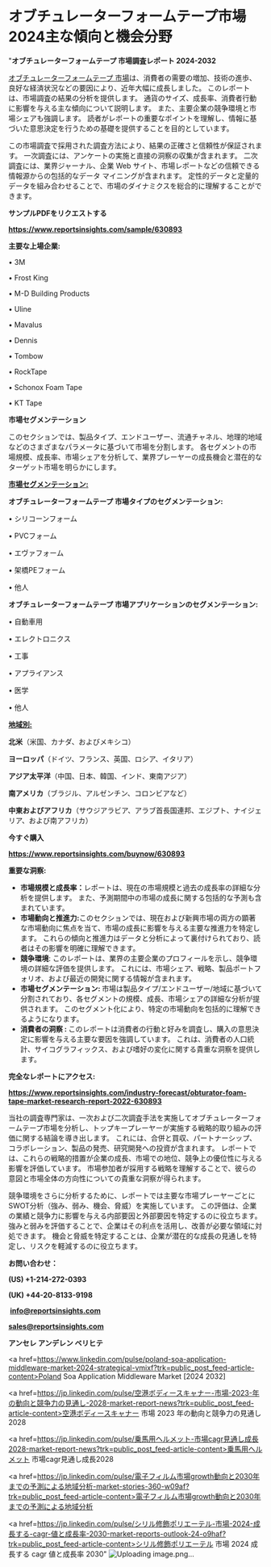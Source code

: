 # オブチュレーターフォームテープ市場2024主な傾向と機会分野

"<strong>オブチュレーターフォームテープ 市場調査レポート 2024-2032</strong>

<a href=https://www.reportsinsights.com/sample/630893>オブチュレーターフォームテープ 市場</a>は、消費者の需要の増加、技術の進歩、良好な経済状況などの要因により、近年大幅に成長しました。 このレポートは、市場調査の結果の分析を提供します。 通貨のサイズ、成長率、消費者行動に影響を与える主な傾向について説明します。 また、主要企業の競争環境と市場シェアも強調します。 読者がレポートの重要なポイントを理解し、情報に基づいた意思決定を行うための基礎を提供することを目的としています。

この市場調査で採用された調査方法により、結果の正確さと信頼性が保証されます。 一次調査には、アンケートの実施と直接の洞察の収集が含まれます。 二次調査には、業界ジャーナル、企業 Web サイト、市場レポートなどの信頼できる情報源からの包括的なデータ マイニングが含まれます。 定性的データと定量的データを組み合わせることで、市場のダイナミクスを総合的に理解することができます。

<strong><b>サンプルPDFをリクエストする</b></strong>

<a href=https://www.reportsinsights.com/sample/630893><strong><u>https://www.reportsinsights.com/sample/630893</u></strong></a>

<strong>主要な上場企業:</strong>

• 3M

• Frost King

• M-D Building Products

• Uline

• Mavalus

• Dennis

• Tombow

• RockTape

• Schonox Foam Tape

• KT Tape

<strong>市場セグメンテーション</strong>

このセクションでは、製品タイプ、エンドユーザー、流通チャネル、地理的地域などのさまざまなパラメータに基づいて市場を分割します。 各セグメントの市場規模、成長率、市場シェアを分析して、業界プレーヤーの成長機会と潜在的なターゲット市場を明らかにします。

<strong><u>市場セグメンテーション</u></strong><strong><u>:</u></strong>

<strong>オブチュレーターフォームテープ 市場タイプのセグメンテーション:</strong>

• シリコーンフォーム

• PVCフォーム

• エヴァフォーム

• 架橋PEフォーム

• 他人

<strong>オブチュレーターフォームテープ 市場アプリケーションのセグメンテーション:</strong>

• 自動車用

• エレクトロニクス

• 工事

• アプライアンス

• 医学

• 他人

<strong><u>地域別</u></strong><strong><u>:</u></strong>

<strong>北米</strong>（米国、カナダ、およびメキシコ）

<strong>ヨーロッパ</strong>（ドイツ、フランス、英国、ロシア、イタリア）

<strong>アジア太平洋</strong>（中国、日本、韓国、インド、東南アジア）

<strong>南アメリカ</strong>（ブラジル、アルゼンチン、コロンビアなど）

<strong>中東およびアフリカ</strong>（サウジアラビア、アラブ首長国連邦、エジプト、ナイジェリア、および南アフリカ）

<strong>今すぐ購入</strong>

<a href=https://www.reportsinsights.com/buynow/630893><strong><u>https://www.reportsinsights.com/buynow/630893</u></strong></a>

<strong>重要な洞察:</strong>
<ul>
  <li><strong>市場規模と成長率：</strong>レポートは、現在の市場規模と過去の成長率の詳細な分析を提供します。 また、予測期間中の市場の成長に関する包括的な予測も含まれています。</li>
  <li><strong>市場動向と推進力:</strong>このセクションでは、現在および新興市場の両方の顕著な市場動向に焦点を当て、市場の成長に影響を与える主要な推進力を特定します。 これらの傾向と推進力はデータと分析によって裏付けられており、読者はその影響を明確に理解できます。</li>
  <li><strong>競争環境</strong>: このレポートは、業界の主要企業のプロフィールを示し、競争環境の詳細な評価を提供します。 これには、市場シェア、戦略、製品ポートフォリオ、および最近の開発に関する情報が含まれます。</li>
  <li><strong>市場セグメンテーション: </strong>市場は製品タイプ/エンドユーザー/地域に基づいて分割されており、各セグメントの規模、成長、市場シェアの詳細な分析が提供されます。 このセグメント化により、特定の市場動向を包括的に理解できるようになります。</li>
  <li><strong>消費者の洞察 : </strong>このレポートは消費者の行動と好みを調査し、購入の意思決定に影響を与える主要な要因を強調しています。 これは、消費者の人口統計、サイコグラフィックス、および嗜好の変化に関する貴重な洞察を提供します。</li>
</ul>
<strong>完全なレポートにアクセス:</strong>

<a href=https://www.reportsinsights.com/industry-forecast/obturator-foam-tape-market-research-report-2022-630893><strong><u><b>https://www.reportsinsights.com/industry-forecast/obturator-foam-tape-market-research-report-2022-630893</b></u></strong></a>

当社の調査専門家は、一次および二次調査手法を実施してオブチュレーターフォームテープ市場を分析し、トップキープレーヤーが実施する戦略的取り組みの評価に関する結論を導き出します。 これには、合併と買収、パートナーシップ、コラボレーション、製品の発売、研究開発への投資が含まれます。 レポートでは、これらの戦略的措置が企業の成長、市場での地位、競争上の優位性に与える影響を評価しています。 市場参加者が採用する戦略を理解することで、彼らの意図と市場全体の方向性についての貴重な洞察が得られます。

競争環境をさらに分析するために、レポートでは主要な市場プレーヤーごとにSWOT分析（強み、弱み、機会、脅威）を実施しています。 この評価は、企業の業績と競争力に影響を与える内部要因と外部要因を特定するのに役立ちます。 強みと弱みを評価することで、企業はその利点を活用し、改善が必要な領域に対処できます。 機会と脅威を特定することは、企業が潜在的な成長の見通しを特定し、リスクを軽減するのに役立ちます。

<strong>お問い合わせ：</strong>

<strong>(US) +1-214-272-0393</strong>

<strong>(UK) +44-20-8133-9198</strong>

<strong> </strong><a href=info@reportsinsights.com><strong><u>info@reportsinsights.com</u></strong></a>

<a href=sales@reportsinsights.com><strong><u>sales@reportsinsights.com</u></strong></a>

<strong>アンセレ アンデレン ベリヒテ</strong>

<a href=https://www.linkedin.com/pulse/poland-soa-application-middleware-market-2024-strategical-vmixf?trk=public_post_feed-article-content>Poland Soa Application Middleware Market [2024 2032]</a>

<a href=https://jp.linkedin.com/pulse/空港ボディースキャナー-市場-2023-年の動向と競争力の見通し-2028-market-report-news?trk=public_post_feed-article-content>空港ボディースキャナー 市場 2023 年の動向と競争力の見通し 2028</a>

<a href=https://jp.linkedin.com/pulse/乗馬用ヘルメット-市場cagr見通し成長2028-market-report-news?trk=public_post_feed-article-content>乗馬用ヘルメット 市場cagr見通し成長2028</a>

<a href=https://jp.linkedin.com/pulse/電子フィルム市場growth動向と2030年までの予測による地域分析-market-stories-360-w09af?trk=public_post_feed-article-content>電子フィルム市場growth動向と2030年までの予測による地域分析</a>

<a href=https://jp.linkedin.com/pulse/シリル修飾ポリエーテル-市場-2024-成長する-cagr-値と成長率-2030-market-reports-outlook-24-o9haf?trk=public_post_feed-article-content>シリル修飾ポリエーテル 市場 2024 成長する cagr 値と成長率 2030</a>"
![Uploading image.png…]()

